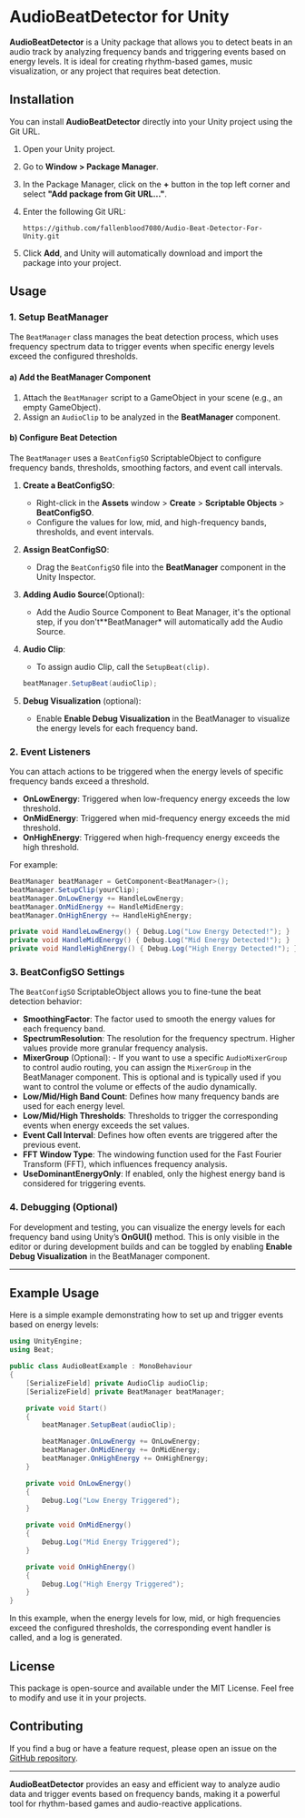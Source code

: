 
# AudioBeatDetector for Unity

**AudioBeatDetector** is a Unity package that allows you to detect beats in an audio track by analyzing frequency bands and triggering events based on energy levels. It is ideal for creating rhythm-based games, music visualization, or any project that requires beat detection.

## Installation

You can install **AudioBeatDetector** directly into your Unity project using the Git URL.

1. Open your Unity project.
2. Go to **Window > Package Manager**.
3. In the Package Manager, click on the **+** button in the top left corner and select **"Add package from Git URL..."**.
4. Enter the following Git URL:

   ```
   https://github.com/fallenblood7080/Audio-Beat-Detector-For-Unity.git
   ```

5. Click **Add**, and Unity will automatically download and import the package into your project.

## Usage

### 1. **Setup BeatManager**

The `BeatManager` class manages the beat detection process, which uses frequency spectrum data to trigger events when specific energy levels exceed the configured thresholds.

#### a) **Add the BeatManager Component**
1. Attach the `BeatManager` script to a GameObject in your scene (e.g., an empty GameObject).
2. Assign an `AudioClip` to be analyzed in the **BeatManager** component.

#### b) **Configure Beat Detection**
The `BeatManager` uses a `BeatConfigSO` ScriptableObject to configure frequency bands, thresholds, smoothing factors, and event call intervals.

1. **Create a BeatConfigSO**:
   - Right-click in the **Assets** window > **Create** > **Scriptable Objects** > **BeatConfigSO**.
   - Configure the values for low, mid, and high-frequency bands, thresholds, and event intervals.

2. **Assign BeatConfigSO**:
   - Drag the `BeatConfigSO` file into the **BeatManager** component in the Unity Inspector.
3. **Adding Audio Source**(Optional):
	- Add the Audio Source Component to Beat Manager, it's the optional step, if you don't**BeatManager* will automatically add the Audio Source.
4. **Audio Clip**:
	- To assign audio Clip, call the `SetupBeat(clip)`.
	```csharp
	beatManager.SetupBeat(audioClip);
	```

5. **Debug Visualization** (optional):
   - Enable **Enable Debug Visualization** in the BeatManager to visualize the energy levels for each frequency band.

### 2. **Event Listeners**
You can attach actions to be triggered when the energy levels of specific frequency bands exceed a threshold.

- **OnLowEnergy**: Triggered when low-frequency energy exceeds the low threshold.
- **OnMidEnergy**: Triggered when mid-frequency energy exceeds the mid threshold.
- **OnHighEnergy**: Triggered when high-frequency energy exceeds the high threshold.

For example:
```csharp
BeatManager beatManager = GetComponent<BeatManager>();
beatManager.SetupClip(yourClip);
beatManager.OnLowEnergy += HandleLowEnergy;
beatManager.OnMidEnergy += HandleMidEnergy;
beatManager.OnHighEnergy += HandleHighEnergy;

private void HandleLowEnergy() { Debug.Log("Low Energy Detected!"); }
private void HandleMidEnergy() { Debug.Log("Mid Energy Detected!"); }
private void HandleHighEnergy() { Debug.Log("High Energy Detected!"); }
```

### 3. **BeatConfigSO Settings**

The `BeatConfigSO` ScriptableObject allows you to fine-tune the beat detection behavior:

- **SmoothingFactor**: The factor used to smooth the energy values for each frequency band.
- **SpectrumResolution**: The resolution for the frequency spectrum. Higher values provide more granular frequency analysis.
- **MixerGroup** (Optional): - If you want to use a specific `AudioMixerGroup` to control audio routing, you can assign the `MixerGroup` in the BeatManager component. This is optional and is typically used if you want to control the volume or effects of the audio dynamically.
- **Low/Mid/High Band Count**: Defines how many frequency bands are used for each energy level.
- **Low/Mid/High Thresholds**: Thresholds to trigger the corresponding events when energy exceeds the set values.
- **Event Call Interval**: Defines how often events are triggered after the previous event.
- **FFT Window Type**: The windowing function used for the Fast Fourier Transform (FFT), which influences frequency analysis.
- **UseDominantEnergyOnly**: If enabled, only the highest energy band is considered for triggering events.

### 4. **Debugging (Optional)**

For development and testing, you can visualize the energy levels for each frequency band using Unity’s **OnGUI()** method. This is only visible in the editor or during development builds and can be toggled by enabling **Enable Debug Visualization** in the BeatManager component.

---

## Example Usage

Here is a simple example demonstrating how to set up and trigger events based on energy levels:

```csharp
using UnityEngine;
using Beat;

public class AudioBeatExample : MonoBehaviour
{
    [SerializeField] private AudioClip audioClip;
    [SerializeField] private BeatManager beatManager;

    private void Start()
    {
        beatManager.SetupBeat(audioClip);

        beatManager.OnLowEnergy += OnLowEnergy;
        beatManager.OnMidEnergy += OnMidEnergy;
        beatManager.OnHighEnergy += OnHighEnergy;
    }

    private void OnLowEnergy()
    {
        Debug.Log("Low Energy Triggered");
    }

    private void OnMidEnergy()
    {
        Debug.Log("Mid Energy Triggered");
    }

    private void OnHighEnergy()
    {
        Debug.Log("High Energy Triggered");
    }
}
```

In this example, when the energy levels for low, mid, or high frequencies exceed the configured thresholds, the corresponding event handler is called, and a log is generated.

## License

This package is open-source and available under the MIT License. Feel free to modify and use it in your projects.

## Contributing

If you find a bug or have a feature request, please open an issue on the [GitHub repository](https://github.com/fallenblood7080/Audio-Beat-Detector-For-Unity).

---

**AudioBeatDetector** provides an easy and efficient way to analyze audio data and trigger events based on frequency bands, making it a powerful tool for rhythm-based games and audio-reactive applications.